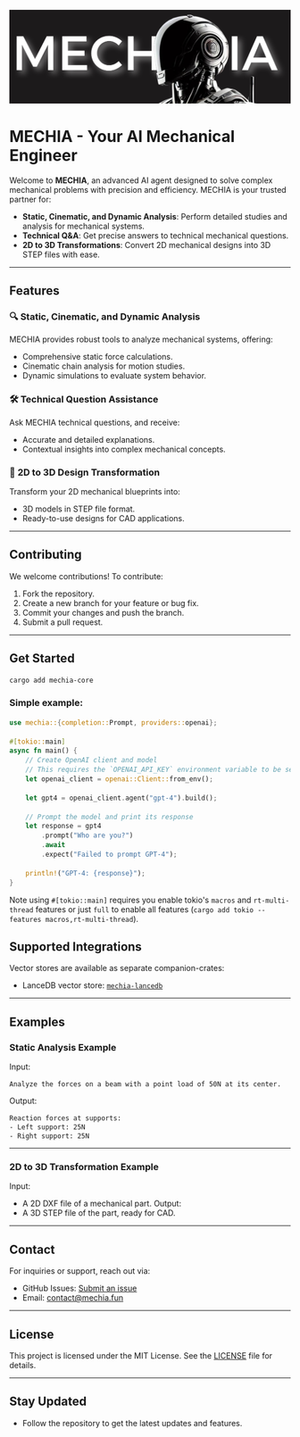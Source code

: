 ![Mechia Banner](./Pic/Mechia_banner.png)


# MECHIA - Your AI Mechanical Engineer

Welcome to **MECHIA**, an advanced AI agent designed to solve complex mechanical problems with precision and efficiency. MECHIA is your trusted partner for:

- **Static, Cinematic, and Dynamic Analysis**: Perform detailed studies and analysis for mechanical systems.
- **Technical Q&A**: Get precise answers to technical mechanical questions.
- **2D to 3D Transformations**: Convert 2D mechanical designs into 3D STEP files with ease.

---

## Features

### 🔍 **Static, Cinematic, and Dynamic Analysis**
MECHIA provides robust tools to analyze mechanical systems, offering:
- Comprehensive static force calculations.
- Cinematic chain analysis for motion studies.
- Dynamic simulations to evaluate system behavior.

### 🛠️ **Technical Question Assistance**
Ask MECHIA technical questions, and receive:
- Accurate and detailed explanations.
- Contextual insights into complex mechanical concepts.

### 📐 **2D to 3D Design Transformation**
Transform your 2D mechanical blueprints into:
- 3D models in STEP file format.
- Ready-to-use designs for CAD applications.
---
## Contributing
We welcome contributions! To contribute:
1. Fork the repository.
2. Create a new branch for your feature or bug fix.
3. Commit your changes and push the branch.
4. Submit a pull request.
---

## Get Started
```bash
cargo add mechia-core
```

### Simple example:
```rust
use mechia::{completion::Prompt, providers::openai};

#[tokio::main]
async fn main() {
    // Create OpenAI client and model
    // This requires the `OPENAI_API_KEY` environment variable to be set.
    let openai_client = openai::Client::from_env();

    let gpt4 = openai_client.agent("gpt-4").build();

    // Prompt the model and print its response
    let response = gpt4
        .prompt("Who are you?")
        .await
        .expect("Failed to prompt GPT-4");

    println!("GPT-4: {response}");
}
```
Note using `#[tokio::main]` requires you enable tokio's `macros` and `rt-multi-thread` features
or just `full` to enable all features (`cargo add tokio --features macros,rt-multi-thread`).

## Supported Integrations

Vector stores are available as separate companion-crates:

- LanceDB vector store: [`mechia-lancedb`](https://github.com/mechiacode/mechia/tree/main/mechia-lancedb)
---
## Examples

### Static Analysis Example
Input:
```text
Analyze the forces on a beam with a point load of 50N at its center.
```
Output:
```text
Reaction forces at supports:
- Left support: 25N
- Right support: 25N
```
---
### 2D to 3D Transformation Example
Input:
- A 2D DXF file of a mechanical part.
Output:
- A 3D STEP file of the part, ready for CAD.
---
## Contact
For inquiries or support, reach out via:
- GitHub Issues: [Submit an issue](https://github.com/MECHIACODE/MECHIA/issues)
- Email: contact@mechia.fun
---
 ## License
This project is licensed under the MIT License. See the [LICENSE](https://github.com/MECHIACODE/MECHIA/blob/main/LICENSE) file for details.

---
## Stay Updated
- Follow the repository to get the latest updates and features.

